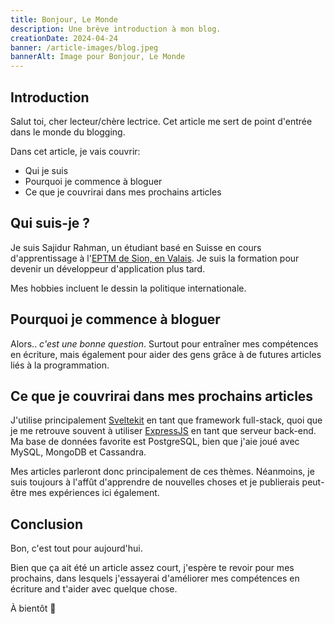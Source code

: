 ```yaml
---
title: Bonjour, Le Monde
description: Une brève introduction à mon blog.
creationDate: 2024-04-24
banner: /article-images/blog.jpeg
bannerAlt: Image pour Bonjour, Le Monde
---
```


## Introduction

Salut toi, cher lecteur/chère lectrice. Cet article me sert de point d'entrée dans le monde du blogging.

Dans cet article, je vais couvrir:

-   Qui je suis
-   Pourquoi je commence à bloguer
-   Ce que je couvrirai dans mes prochains articles

## Qui suis-je ?

Je suis Sajidur Rahman, un étudiant basé en Suisse en cours d'apprentissage à
l'[EPTM de Sion, en Valais](https://eptm.ch). Je suis la formation pour devenir
un développeur d'application plus tard.

Mes hobbies incluent le dessin la politique internationale.

## Pourquoi je commence à bloguer

Alors.. _c'est une bonne question_. Surtout pour entraîner mes compétences en
écriture, mais également pour aider des gens grâce à de futures articles liés
à la programmation.

## Ce que je couvrirai dans mes prochains articles

J'utilise principalement [Sveltekit](https://kit.svelte.dev) en tant que
framework full-stack, quoi que je me retrouve souvent à utiliser
[ExpressJS](https://expressjs.com) en tant que serveur back-end. Ma base de
données favorite est PostgreSQL, bien que j'aie joué avec MySQL, MongoDB et
Cassandra.

Mes articles parleront donc principalement de ces thèmes. Néanmoins, je suis
toujours à l'affût d'apprendre de nouvelles choses et je publierais peut-être
mes expériences ici également.

## Conclusion

Bon, c'est tout pour aujourd'hui.

Bien que ça ait été un article assez court, j'espère te revoir pour mes
prochains, dans lesquels j'essayerai d'améliorer mes compétences en écriture
and t'aider avec quelque chose.

À bientôt 👋
